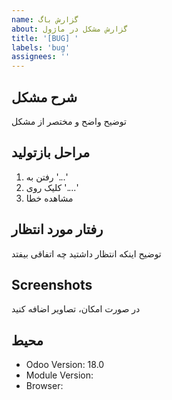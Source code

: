 ```yaml
---
name: گزارش باگ
about: گزارش مشکل در ماژول
title: '[BUG] '
labels: 'bug'
assignees: ''
---
```


## شرح مشکل
توضیح واضح و مختصر از مشکل

## مراحل بازتولید
1. رفتن به '...'
2. کلیک روی '....'
3. مشاهده خطا

## رفتار مورد انتظار
توضیح اینکه انتظار داشتید چه اتفاقی بیفتد

## Screenshots
در صورت امکان، تصاویر اضافه کنید

## محیط
- Odoo Version: 18.0
- Module Version: 
- Browser: 
